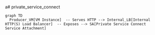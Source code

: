 a# private_service_connect

```mermaid
graph TD
  Producer_VM[VM Instance]  -- Serves HTTP --> Internal_LB[Internal HTTP(S) Load Balancer]  -- Exposes --> SA[Private Service Connect Service Attachment]

